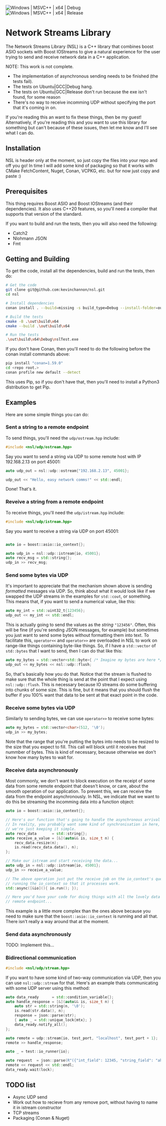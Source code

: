 ![Windows | MSVC++ | x64 | Debug](https://github.com/kevinchannon/nsl/actions/workflows/build_and_test_windows_msvc_x64_debug.yml/badge.svg)<br>
![Windows | MSVC++ | x64 | Release](https://github.com/kevinchannon/nsl/actions/workflows/build_and_test_windows_msvc_x64_release.yml/badge.svg)

# Network Streams Library

The Network Streams Library (NSL) is a C++ library that combines boost ASIO sockets with Boost IOStreams to give a natural experience for the user trying to send and receive network data in a C++ application.

NOTE: This work is not complete.
* The implementation of asynchronous sending needs to be finished (the tests fail).
* The tests on Ubuntu|GCC|Debug hang.
* The tests on Ubuntu|GCC|Release don't run because the exe isn't found, for some reason
* There's no way to receive incomming UDP without specifying the port that it's coming in on.

If you're reading this an want to fix these things, then be my guest! Alternatively, if you're reading this and you want to use this library for something but can't because of these issues, then let me know and I'll see what I can do.

## Installation
NSL is header only at the moment, so just copy the files into your repo and off you go!  In time I will add some kind of packaging so that it works with CMake FetchContent, Nuget, Conan, VCPKG, etc. but for now just copy and paste :)

## Prerequisites
This thing requires Boost ASIO and Boost IOStreams (and their dependencies). It also uses C++20 features, so you'll need a compiler that supports that version of the standard.

If you want to build and run the tests, then you will also need the following:
* Catch2
* Nlohmann JSON
* Fmt

## Getting and Building

To get the code, install all the dependencies, build and run the tests, then do:
```bash
# Get the code
git clone git@github.com:kevinchannon/nsl.git
cd nsl

# Install dependencies
conan install . --build=missing -s build_type=Debug --install-folder=out/build/x64

# Build the tests
cmake -B .\out\build\x64
cmake --build .\out\build\x64

# Run the tests
.\out\build\x64\Debug\nslTest.exe
```

If you don't have Conan, then you'll need to do the following before the conan install commands above:
```bash
pip install "conan=1.59.0"
cd <repo root.>
conan profile new default --detect
```

This uses Pip, so if you don't have that, then you'll need to install a Python3 distribution to get Pip.

## Examples
Here are some simple things you can do:

### Sent a string to a remote endpoint
To send things, you'll need the `udp/ostream.hpp` include:
```c++
#include <nsl/udp/ostream.hpp>
```
Say you want to send a string via UDP to some remote host with IP 192.168.2.13 on port 45001:
```c++
auto udp_out = nsl::udp::ostream{"192.168.2.13", 45001};

udp_out << "Hello, easy network comms!" << std::endl;
```
Done! That's it.

### Reveive a string from a remote endpoint
To receive things, you'll need the `udp/istream.hpp` include:
```c++
#include <nsl/udp/istream.hpp>
```
Say you want to receive a string via UDP on port 45001:
```c++

auto io = boost::asio::io_context{};

auto udp_in = nsl::udp::istream{io, 45001};
auto recv_msg = std::string{};
udp_in >> recv_msg;
```
### Send some bytes via UDP
It's important to appreciate that the mechanism shown above is sending *formatted* messages via UDP. So, think about what it would look like if we swapped the UDP streams in the examples for `std::cout`, or something.  This means that, if you want to send a numerical value, like this:
```c++
auto my_int = std::uint32_t{123456};
udp_out << my_int << std::endl;
```
This is actually going to send the values as the *string* `"123456"`. Often, this will be fine (if you're sending JSON messages, for example) but sometimes you just want to send some bytes without formatting them into text. To facilitate this, `operator<<` and `operator>>` are overloaded in NSL to work on range-like things containing byte-like things. So, if I have a `std::vector` of `std::bytes` that I want to send, then I can do that like this:
```c++
auto my_bytes = std::vector<std::byte>{ /* Imagine my bytes are here */ };
udp_out << my_bytes << nsl::udp::flush;
```

So, that's basically how you do that. Notice that the stream is flushed to make sure that the whole thing is send at the point that I expect using `nsl::udp::flush`. This is necessary because IO streams do some buffering into chunks of some size. This is fine, but it means that you should flush the buffer if you 100% want that data to be sent at that exact point in the code.

### Receive some bytes via UDP
Similarly to sending bytes, we can use `operator>>` to receive some bytes:
```c++
auto my_bytes = std::vector<char>(512, '\0');
udp_in >> my_bytes;
```
Note that the range that you're putting the bytes into needs to be resized to the size that you expect to fill. This call will block until it receives that nummber of bytes. This is kind of necessary, because otherwise we don't know how many bytes to wait for.

### Receive data asynchronously
Most commonly, we don't want to block execution on the receipt of some data from some remote endpoint that doesn't know, or care, about the smooth operation of our application. To prevent this, we can receive the data from the endpoint asynchronously. In NSL, we indicate that we want to do this be streaming the incomming data into a function object:
```c++
auto io = boost::asio::io_context{};

// Here's our function that's going to handle the asynchronous arrival of our data.
// In reality, you probably want some kind of synchronisation in here, but for this example
// we're just keeping it simple.
auto recv_data       = std::string{};
auto receive_a_value = [&](auto&& is, size_t n) {
	recv_data.resize(n);
	is.read(recv_data.data(), n);
};

// Make our istream and start receiving the data...
auto udp_in = nsl::udp::istream{io, 45001};
udp_in >> receive_a_value;

// The above operation just put the receive job on the io_context's queue. now we need to start
// running the io_context so that it processes work.
std::async([&io](){ io.run(); });

// Here you'd have your code for doing things with all the lovely data that was coming from your
// remote endpoint...
```
This example is a little more complex than the ones above because you need to make sure that the `boost::asio::io_context` is running and all that. There isn't really a way around that at the moment.

### Send data asynchronously
TODO: Implement this...

### Bidirectional communication
```c++
#include <nsl/udp/stream.hpp>
```
If you want to have some kind of two-way communication via UDP, then you can use `nsl::udp::stream` for that. Here's an example thats communicating with some UDP server using this method:
```c++
auto data_ready      = std::condition_variable{};
auto handle_response = [&](auto&& is, size_t n) {
	auto str = std::string(n, '\0');
	is.read(str.data(), n);
	response = json::parse(str);
	{ auto _ = std::unique_lock{mtx}; }
	data_ready.notify_all();
};

auto remote = udp::stream{io, test_port, "localhost", test_port + 1};
remote >> handle_response;

auto _ = test::io_runner{io};

auto request  = json::parse(R"({"int_field": 12345, "string_field": "ahoy there!"})");
remote << request << std::endl;
data_ready.wait(lock);
```

## TODO list
* Async UDP send
* Work out how to recieve from any remove port, without having to name it in istream constructor
* TCP streams
* Packaging (Conan & Nuget)